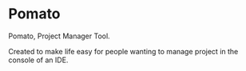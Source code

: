 # Pomato

Pomato, Project Manager Tool.

Created to make life easy for people wanting to manage project in the console of an IDE.